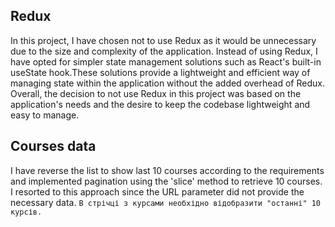 ## Redux

In this project, I have chosen not to use Redux as it would be unnecessary due to the size and complexity of the application.
Instead of using Redux, I have opted for simpler state management solutions such as React's built-in useState hook.These solutions provide a lightweight and efficient way of managing state within the application without the added overhead of Redux.
Overall, the decision to not use Redux in this project was based on the application's needs and the desire to keep the codebase lightweight and easy to manage.

## Courses data

I have reverse the list to show last 10 courses according to the requirements and implemented pagination using the 'slice' method to retrieve 10 courses. I resorted to this approach since the URL parameter did not provide the necessary data.
`В стрічці з курсами необхідно відобразити "останні" 10 курсів.`
